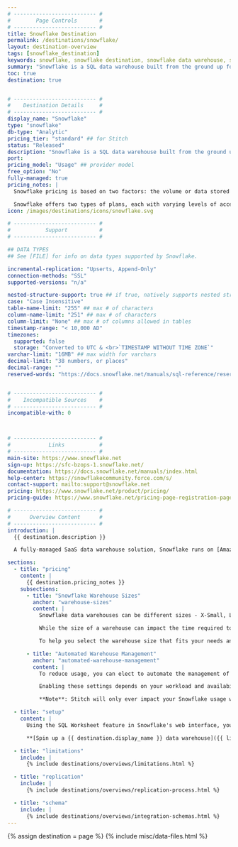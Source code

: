 ```yaml
---
# -------------------------- #
#        Page Controls       #
# -------------------------- #
title: Snowflake Destination
permalink: /destinations/snowflake/
layout: destination-overview
tags: [snowflake_destination]
keywords: snowflake, snowflake destination, snowflake data warehouse, snowflake etl, etl to snowflake
summary: "Snowflake is a SQL data warehouse built from the ground up for the cloud, designed with a patented new architecture to handle today’s and tomorrow’s data and analytics."
toc: true
destination: true


# -------------------------- #
#    Destination Details     #
# -------------------------- #
display_name: "Snowflake"
type: "snowflake"
db-type: "Analytic"
pricing_tier: "standard" ## for Stitch
status: "Released"
description: "Snowflake is a SQL data warehouse built from the ground up for the cloud, designed with a patented new architecture to handle today’s and tomorrow’s data and analytics."
port:
pricing_model: "Usage" ## provider model
free_option: "No"
fully-managed: true
pricing_notes: |
  Snowflake pricing is based on two factors: the volume or data stored in your Snowflake destination and the amount of compute usage (the time the server runs) in seconds. 

  Snowflake offers two types of plans, each with varying levels of access and features. There are On Demand plans which are commitment-free and usage-based. The alternative is a Capacity option, which guarantees secure price discounts. [Learn more about Snowflake plans and pricing here]({{ destination.pricing }}).
icon: /images/destinations/icons/snowflake.svg

# -------------------------- #
#           Support          #
# -------------------------- #

## DATA TYPES
## See [FILE] for info on data types supported by Snowflake.

incremental-replication: "Upserts, Append-Only"
connection-methods: "SSL"
supported-versions: "n/a"

nested-structure-support: true ## if true, natively supports nested structures
case: "Case Insensitive"
table-name-limit: "255" ## max # of characters
column-name-limit: "251" ## max # of characters
column-limit: "None" ## max # of columns allowed in tables
timestamp-range: "< 10,000 AD"
timezones:
  supported: false
  storage: "Converted to UTC & <br>`TIMESTAMP WITHOUT TIME ZONE`"
varchar-limit: "16MB" ## max width for varchars
decimal-limit: "38 numbers, or places"
decimal-range: ""
reserved-words: "https://docs.snowflake.net/manuals/sql-reference/reserved-keywords.html"


# -------------------------- #
#    Incompatible Sources    #
# -------------------------- #
incompatible-with: 0



# -------------------------- #
#            Links           #
# -------------------------- #
main-site: https://www.snowflake.net
sign-up: https://sfc-bzops-1.snowflake.net/
documentation: https://docs.snowflake.net/manuals/index.html
help-center: https://snowflakecommunity.force.com/s/
contact-support: mailto:support@snowflake.net
pricing: https://www.snowflake.net/product/pricing/
pricing-guide: https://www.snowflake.net/pricing-page-registration-page/

# -------------------------- #
#      Overview Content      #
# -------------------------- #
introduction: |
  {{ destination.description }}

  A fully-managed SaaS data warehouse solution, Snowflake runs on [Amazon Web Services](http://aws.amazon.com/) cloud infrastructure: AWS EC2 virtual compute instances are used for compute needs, while S3 is utilized for persistent data storage.

sections:
  - title: "pricing"
    content: |
      {{ destination.pricing_notes }}
    subsections:
      - title: "Snowflake Warehouse Sizes"
        anchor: "warehouse-sizes"
        content: |
          Snowflake data warehouses can be different sizes - X-Small, Large, and 3X-Large, for example - which defines how many servers will comprise each cluster in a warehouse.

          While the size of a warehouse can impact the time required to execute queries, bigger doesn't always mean better. Warehouse size is directly tied to the number of credits used, which will directly impact your Snowflake costs. [Learn more about Snowflake warehouse sizes here](https://docs.snowflake.net/manuals/user-guide/warehouses-overview.html){:target="_blank"}.

          To help you select the warehouse size that fits your needs and budget, check out [Snowflake's Warehouse Considerations guide](https://docs.snowflake.net/manuals/user-guide/warehouses-considerations.html){:target="_blank"} before getting started.

      - title: "Automated Warehouse Management"
        anchor: "automated-warehouse-management"
        content: |
          To reduce usage, you can elect to automate the management of your Snowflake warehouse. This means that you can elect to suspend the warehouse when there's no activity after a specified period of time, and then automatically resume when there is. Note that these settings apply to the entire warehouse and not individual clusters.

          Enabling these settings depends on your workload and availability needs. [Learn more about the Auto Suspend and Auto Resume features here](https://docs.snowflake.net/manuals/user-guide/warehouses-considerations.html#automating-warehouse-management){:target="_blank"}.

          **Note**: Stitch will only ever impact your Snowflake usage when loading data.

  - title: "setup"
    content: |
      Using the SQL Worksheet feature in Snowflake's web interface, you can spin up a Snowflake data warehouse for Stitch in just a few minutes.

      **[Spin up a {{ destination.display_name }} data warehouse]({{ link.destinations.setup.snowflake | prepend: site.baseurl }})**

  - title: "limitations"
    include: |
      {% include destinations/overviews/limitations.html %}

  - title: "replication"
    include: |
      {% include destinations/overviews/replication-process.html %}

  - title: "schema"
    include: |
      {% include destinations/overviews/integration-schemas.html %}
---
```

{% assign destination = page %}
{% include misc/data-files.html %}
